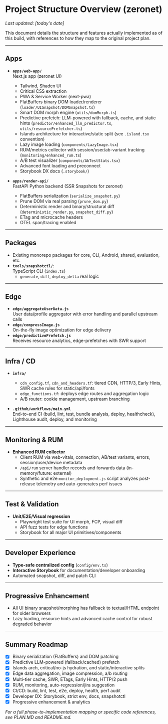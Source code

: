 # Project Structure Overview (zeronet)

_Last updated: [today's date]_

This document details the structure and features actually implemented as of this build, with references to how they map to the original project plan.

---

## Apps

- **`apps/web-app/`**  
  Next.js app (zeronet UI)  
  - Tailwind, Shadcn UI  
  - Critical CSS extraction
  - PWA & Service Worker (next-pwa)
  - FlatBuffers binary DOM loader/renderer (`loader/UISnapshot/DOMSnapshot.ts`)
  - Smart DOM morph engine (`utils/domMorph.ts`)
  - Predictive prefetch: LLM-powered with fallback, cache, and static hints (`predictor/enhanced_llm_predictor.ts`, `utils/resourcePrefetcher.ts`)
  - Islands architecture for interactive/static split (see `.island.tsx` convention)
  - Lazy image loading (`components/LazyImage.tsx`)
  - RUM/metrics collector with session/user/ab-variant tracking (`monitoring/enhanced_rum.ts`)
  - A/B test visualizer (`components/AbTestStats.tsx`)
  - Advanced font loading and preconnect
  - Storybook DX docs (`.storybook/`)

- **`apps/render-api/`**  
  FastAPI Python backend (SSR Snapshots for zeronet)  
  - FlatBuffers serialization (`serialize_snapshot.py`)
  - Prune DOM via real parsing (`prune_dom.py`)
  - Deterministic render and binary/structural diff (`deterministic_render.py`, `snapshot_diff.py`)
  - ETag and microcache headers
  - OTEL span/tracing enabled

---

## Packages

- Existing monorepo packages for core, CLI, Android, shared, evaluation, etc.
- **`tools/snapshotctl/`**:  
  TypeScript CLI (`index.ts`)
  - `generate`, `diff`, `deploy_delta` real logic

---

## Edge

- **`edge/aggregateUserData.js`**  
  User data/profile aggregator with error handling and parallel upstream calls
- **`edge/compressImage.js`**  
  On-the-fly image optimization for edge delivery
- **`edge/predictivePrefetch.js`**  
  Receives resource analytics, edge-prefetches with SWR support

---

## Infra / CD

- **`infra/`**  
  - `cdn_config.tf`, `cdn_and_headers.tf`: tiered CDN, HTTP/3, Early Hints, SWR cache rules for static/api/fonts
  - `edge_functions.tf`: deploys edge routes and aggregation logic
  - A/B router: cookie management, upstream branching

- **`.github/workflows/main.yml`**  
  End-to-end CI (build, lint, test, bundle analysis, deploy, healthcheck), Lighthouse audit, deploy, and monitoring

---

## Monitoring & RUM

- **Enhanced RUM collector**  
  - Client RUM via web-vitals, connection, AB/test variants, errors, session/user/device metadata
  - `/api/rum` server handler records and forwards data (in-memory/future: external)
  - Synthetic and e2e `monitor_deployment.js` script analyzes post-release telemetry and auto-generates perf issues

---

## Test & Validation

- **Unit/E2E/Visual regression**
  - Playwright test suite for UI morph, FCP, visual diff
  - API fuzz tests for edge functions
  - Storybook for all major UI primitives/components

---

## Developer Experience

- **Type-safe centralized config** (`config/env.ts`)
- **Interactive Storybook** for documentation/developer onboarding
- Automated snapshot, diff, and patch CLI

---

## Progressive Enhancement

- All UI binary snapshot/morphing has fallback to textual/HTML endpoint for older browsers
- Lazy loading, resource hints and advanced cache control for robust degraded behavior

---

## Summary Roadmap

- [x] Binary serialization (FlatBuffers) and DOM patching
- [x] Predictive LLM-powered (fallback/cached) prefetch
- [x] Islands arch, critical/no-js hydration, and static/interactive splits
- [x] Edge data aggregation, image compression, a/b routing
- [x] Multi-tier cache, SWR, ETags, Early Hints, HTTP/2 push
- [x] RUM, monitoring, auto-regression/jira suggestion
- [x] CI/CD: build, lint, test, e2e, deploy, health, perf audit
- [x] Developer DX: Storybook, strict env, docs, snapshotctl
- [x] Progressive enhancement & analytics

*For a full phase-to-implementation mapping or specific code references, see PLAN.MD and README.md.*

